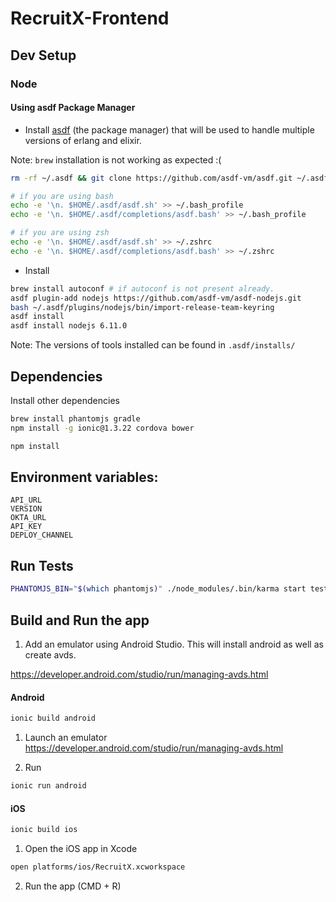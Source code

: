 RecruitX-Frontend
=================

## Dev Setup

### Node

#### Using asdf Package Manager
  * Install [asdf](https://github.com/asdf-vm/asdf) (the package manager) that will be used to handle multiple versions of erlang and elixir.

  Note: `brew` installation is not working as expected :(

  ```bash
  rm -rf ~/.asdf && git clone https://github.com/asdf-vm/asdf.git ~/.asdf --branch v0.4.2

  # if you are using bash
  echo -e '\n. $HOME/.asdf/asdf.sh' >> ~/.bash_profile
  echo -e '\n. $HOME/.asdf/completions/asdf.bash' >> ~/.bash_profile

  # if you are using zsh
  echo -e '\n. $HOME/.asdf/asdf.sh' >> ~/.zshrc
  echo -e '\n. $HOME/.asdf/completions/asdf.bash' >> ~/.zshrc
  ```

  * Install
  ```bash
  brew install autoconf # if autoconf is not present already.
  asdf plugin-add nodejs https://github.com/asdf-vm/asdf-nodejs.git
  bash ~/.asdf/plugins/nodejs/bin/import-release-team-keyring
  asdf install
  asdf install nodejs 6.11.0
  ```

Note: The versions of tools installed can be found in `.asdf/installs/`

## Dependencies
Install other dependencies
```bash
brew install phantomjs gradle
npm install -g ionic@1.3.22 cordova bower

npm install
```

## Environment variables:
```
API_URL
VERSION
OKTA_URL
API_KEY
DEPLOY_CHANNEL
```

## Run Tests
```bash
PHANTOMJS_BIN="$(which phantomjs)" ./node_modules/.bin/karma start tests/unit-tests.conf.js
```

## Build and Run the app
1. Add an emulator using Android Studio. This will install android as well as create avds.

https://developer.android.com/studio/run/managing-avds.html


#### Android
```bash
ionic build android
```

1. Launch an emulator
https://developer.android.com/studio/run/managing-avds.html

2. Run
```bash
ionic run android
```


#### iOS
```bash
ionic build ios
```

1. Open the iOS app in Xcode
```bash
open platforms/ios/RecruitX.xcworkspace
```
2. Run the app (CMD + R)
